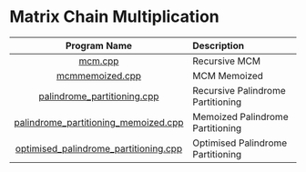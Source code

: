 # Matrix Chain Multiplication

|                                  Program Name                                  | Description                       |
| :----------------------------------------------------------------------------: | :-------------------------------- |
|                               [mcm.cpp](mcm.cpp)                               | Recursive MCM                     |
|                       [mcmmemoized.cpp](mcmmemoized.cpp)                       | MCM Memoized                      |
|           [palindrome_partitioning.cpp](palindrome_partitioning.cpp)           | Recursive Palindrome Partitioning |
|  [palindrome_partitioning_memoized.cpp](palindrome_partitioning_memoized.cpp)  | Memoized Palindrome Partitioning  |
| [optimised_palindrome_partitioning.cpp](optimised_palindrome_partitioning.cpp) | Optimised Palindrome Partitioning |
